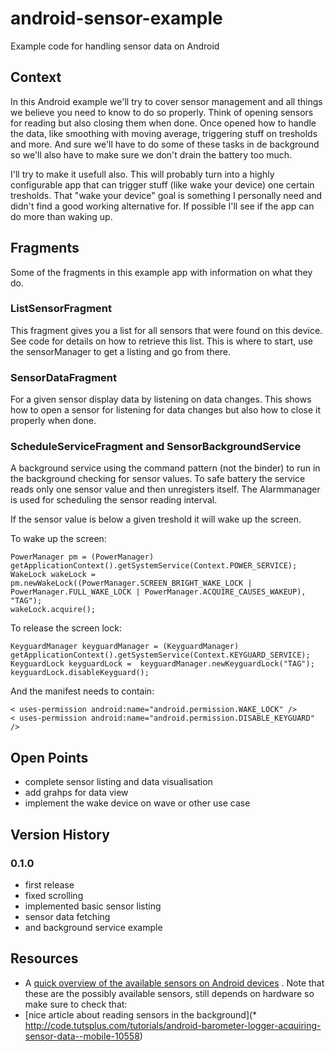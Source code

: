 android-sensor-example
======================

Example code for handling sensor data on Android

## Context

In this Android example we'll try to cover sensor management and all things we believe you need to
know to do so properly. Think of opening sensors for reading but also closing them when done. Once
opened how to handle the data, like smoothing with moving average, triggering stuff on tresholds
and more. And sure we'll have to do some of these tasks in de background so we'll also have to make
sure we don't drain the battery too much.

I'll try to make it usefull also. This will probably turn into a highly configurable app that can
trigger stuff (like wake your device) one certain tresholds. That "wake your device" goal is
something I personally need and didn't find a good working alternative for. If possible I'll see
if the app can do more than waking up.

## Fragments

Some of the fragments in this example app with information on what they do.

### ListSensorFragment

This fragment gives you a list for all sensors that were found on this device. See code for details
on how to retrieve this list. This is where to start, use the sensorManager to get a listing
and go from there.

### SensorDataFragment

For a given sensor display data by listening on data changes. This shows how to open a sensor for
listening for data changes but also how to close it properly when done.

### ScheduleServiceFragment and SensorBackgroundService

A background service using the command pattern (not the binder) to run in the background checking
for sensor values. To safe battery the service reads only one sensor value and then unregisters
itself. The Alarmmanager is used for scheduling the sensor reading interval.

If the sensor value is below a given treshold it will wake up the screen.

To wake up the screen:

    PowerManager pm = (PowerManager) getApplicationContext().getSystemService(Context.POWER_SERVICE);
    WakeLock wakeLock = pm.newWakeLock((PowerManager.SCREEN_BRIGHT_WAKE_LOCK | PowerManager.FULL_WAKE_LOCK | PowerManager.ACQUIRE_CAUSES_WAKEUP), "TAG");
    wakeLock.acquire();

To release the screen lock:

    KeyguardManager keyguardManager = (KeyguardManager) getApplicationContext().getSystemService(Context.KEYGUARD_SERVICE);
    KeyguardLock keyguardLock =  keyguardManager.newKeyguardLock("TAG");
    keyguardLock.disableKeyguard();

And the manifest needs to contain:

    < uses-permission android:name="android.permission.WAKE_LOCK" />
    < uses-permission android:name="android.permission.DISABLE_KEYGUARD" />

## Open Points

* complete sensor listing and data visualisation
* add grahps for data view
* implement the wake device on wave or other use case

## Version History

### 0.1.0

* first release
* fixed scrolling
* implemented basic sensor listing
* sensor data fetching
* and background service example

## Resources

* A [quick overview of the available sensors on Android devices](http://developer.android.com/guide/topics/sensors/sensors_overview.html)
. Note that these are the possibly available sensors, still depends on hardware so make sure to
check that:
* [nice article about reading sensors in the background](* http://code.tutsplus.com/tutorials/android-barometer-logger-acquiring-sensor-data--mobile-10558)




